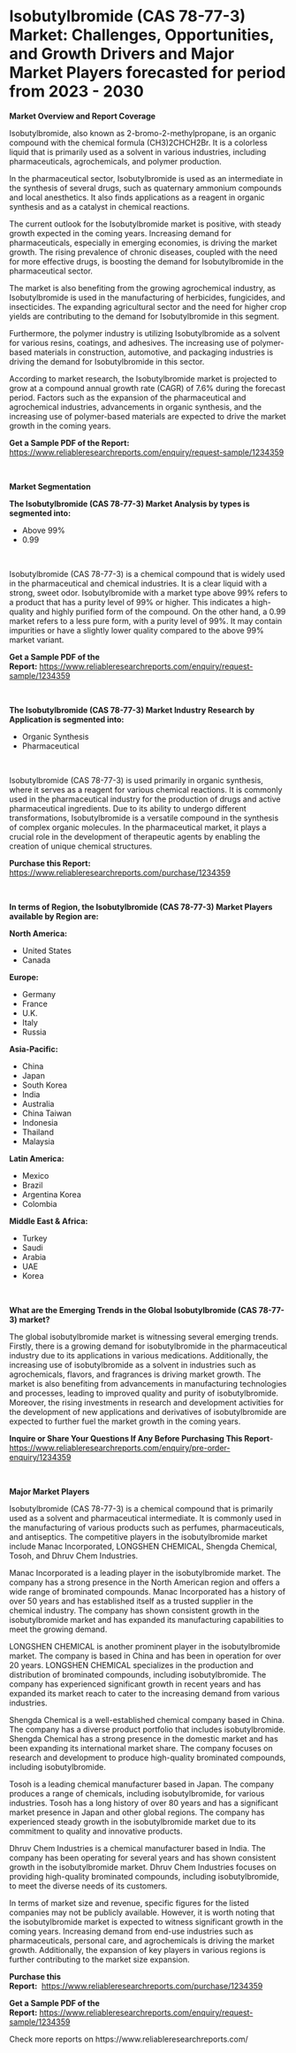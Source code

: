 <p><h1>Isobutylbromide (CAS 78-77-3) Market: Challenges, Opportunities, and Growth Drivers and Major Market Players forecasted for period from 2023 - 2030</h1></p><p><strong>Market Overview and Report Coverage</strong></p>
<p><p>Isobutylbromide, also known as 2-bromo-2-methylpropane, is an organic compound with the chemical formula (CH3)2CHCH2Br. It is a colorless liquid that is primarily used as a solvent in various industries, including pharmaceuticals, agrochemicals, and polymer production.</p><p>In the pharmaceutical sector, Isobutylbromide is used as an intermediate in the synthesis of several drugs, such as quaternary ammonium compounds and local anesthetics. It also finds applications as a reagent in organic synthesis and as a catalyst in chemical reactions.</p><p>The current outlook for the Isobutylbromide market is positive, with steady growth expected in the coming years. Increasing demand for pharmaceuticals, especially in emerging economies, is driving the market growth. The rising prevalence of chronic diseases, coupled with the need for more effective drugs, is boosting the demand for Isobutylbromide in the pharmaceutical sector.</p><p>The market is also benefiting from the growing agrochemical industry, as Isobutylbromide is used in the manufacturing of herbicides, fungicides, and insecticides. The expanding agricultural sector and the need for higher crop yields are contributing to the demand for Isobutylbromide in this segment.</p><p>Furthermore, the polymer industry is utilizing Isobutylbromide as a solvent for various resins, coatings, and adhesives. The increasing use of polymer-based materials in construction, automotive, and packaging industries is driving the demand for Isobutylbromide in this sector.</p><p>According to market research, the Isobutylbromide market is projected to grow at a compound annual growth rate (CAGR) of 7.6% during the forecast period. Factors such as the expansion of the pharmaceutical and agrochemical industries, advancements in organic synthesis, and the increasing use of polymer-based materials are expected to drive the market growth in the coming years.</p></p>
<p><strong>Get a Sample PDF of the Report:</strong> <a href="https://www.reliableresearchreports.com/enquiry/request-sample/1234359">https://www.reliableresearchreports.com/enquiry/request-sample/1234359</a></p>
<p>&nbsp;</p>
<p><strong>Market Segmentation</strong></p>
<p><strong>The Isobutylbromide (CAS 78-77-3) Market Analysis by types is segmented into:</strong></p>
<p><ul><li>Above 99%</li><li>0.99</li></ul></p>
<p>&nbsp;</p>
<p><p>Isobutylbromide (CAS 78-77-3) is a chemical compound that is widely used in the pharmaceutical and chemical industries. It is a clear liquid with a strong, sweet odor. Isobutylbromide with a market type above 99% refers to a product that has a purity level of 99% or higher. This indicates a high-quality and highly purified form of the compound. On the other hand, a 0.99 market refers to a less pure form, with a purity level of 99%. It may contain impurities or have a slightly lower quality compared to the above 99% market variant.</p></p>
<p><strong>Get a Sample PDF of the Report:</strong>&nbsp;<a href="https://www.reliableresearchreports.com/enquiry/request-sample/1234359">https://www.reliableresearchreports.com/enquiry/request-sample/1234359</a></p>
<p>&nbsp;</p>
<p><strong>The Isobutylbromide (CAS 78-77-3) Market Industry Research by Application is segmented into:</strong></p>
<p><ul><li>Organic Synthesis</li><li>Pharmaceutical</li></ul></p>
<p>&nbsp;</p>
<p><p>Isobutylbromide (CAS 78-77-3) is used primarily in organic synthesis, where it serves as a reagent for various chemical reactions. It is commonly used in the pharmaceutical industry for the production of drugs and active pharmaceutical ingredients. Due to its ability to undergo different transformations, Isobutylbromide is a versatile compound in the synthesis of complex organic molecules. In the pharmaceutical market, it plays a crucial role in the development of therapeutic agents by enabling the creation of unique chemical structures.</p></p>
<p><strong>Purchase this Report:</strong>&nbsp; <a href="https://www.reliableresearchreports.com/purchase/1234359">https://www.reliableresearchreports.com/purchase/1234359</a></p>
<p>&nbsp;</p>
<p><strong>In terms of Region, the Isobutylbromide (CAS 78-77-3) Market Players available by Region are:</strong></p>
<p>
    <p> <strong> North America: </strong>
        <ul>
            <li>United States</li>
            <li>Canada</li>
        </ul>
        </p> 
    <p> <strong> Europe: </strong>
        <ul>
            <li>Germany</li>
            <li>France</li>
            <li>U.K.</li>
            <li>Italy</li>
            <li>Russia</li>
        </ul>
        </p> 
    <p> <strong> Asia-Pacific: </strong>
        <ul>
            <li>China</li>
            <li>Japan</li>
            <li>South Korea</li>
            <li>India</li>
            <li>Australia</li>
            <li>China Taiwan</li>
            <li>Indonesia</li>
            <li>Thailand</li>
            <li>Malaysia</li>
        </ul>
        </p> 
    <p> <strong> Latin America: </strong>
        <ul>
            <li>Mexico</li>
            <li>Brazil</li>
            <li>Argentina Korea</li>
            <li>Colombia</li>
        </ul>
        </p> 
    <p> <strong> Middle East & Africa: </strong>
        <ul>
            <li>Turkey</li>
            <li>Saudi</li>
            <li>Arabia</li>
            <li>UAE</li>
            <li>Korea</li>
        </ul>
    </p>
    </p>
<p>&nbsp;</p>
<p><strong>What are the Emerging Trends in the Global Isobutylbromide (CAS 78-77-3) market?</strong></p>
<p><p>The global isobutylbromide market is witnessing several emerging trends. Firstly, there is a growing demand for isobutylbromide in the pharmaceutical industry due to its applications in various medications. Additionally, the increasing use of isobutylbromide as a solvent in industries such as agrochemicals, flavors, and fragrances is driving market growth. The market is also benefiting from advancements in manufacturing technologies and processes, leading to improved quality and purity of isobutylbromide. Moreover, the rising investments in research and development activities for the development of new applications and derivatives of isobutylbromide are expected to further fuel the market growth in the coming years.</p></p>
<p><strong>Inquire or Share Your Questions If Any Before Purchasing This Report</strong>- <a href="https://www.reliableresearchreports.com/enquiry/pre-order-enquiry/1234359">https://www.reliableresearchreports.com/enquiry/pre-order-enquiry/1234359</a></p>
<p>&nbsp;</p>
<p><strong>Major Market Players</strong></p>
<p><p>Isobutylbromide (CAS 78-77-3) is a chemical compound that is primarily used as a solvent and pharmaceutical intermediate. It is commonly used in the manufacturing of various products such as perfumes, pharmaceuticals, and antiseptics. The competitive players in the isobutylbromide market include Manac Incorporated, LONGSHEN CHEMICAL, Shengda Chemical, Tosoh, and Dhruv Chem Industries.</p><p>Manac Incorporated is a leading player in the isobutylbromide market. The company has a strong presence in the North American region and offers a wide range of brominated compounds. Manac Incorporated has a history of over 50 years and has established itself as a trusted supplier in the chemical industry. The company has shown consistent growth in the isobutylbromide market and has expanded its manufacturing capabilities to meet the growing demand.</p><p>LONGSHEN CHEMICAL is another prominent player in the isobutylbromide market. The company is based in China and has been in operation for over 20 years. LONGSHEN CHEMICAL specializes in the production and distribution of brominated compounds, including isobutylbromide. The company has experienced significant growth in recent years and has expanded its market reach to cater to the increasing demand from various industries.</p><p>Shengda Chemical is a well-established chemical company based in China. The company has a diverse product portfolio that includes isobutylbromide. Shengda Chemical has a strong presence in the domestic market and has been expanding its international market share. The company focuses on research and development to produce high-quality brominated compounds, including isobutylbromide.</p><p>Tosoh is a leading chemical manufacturer based in Japan. The company produces a range of chemicals, including isobutylbromide, for various industries. Tosoh has a long history of over 80 years and has a significant market presence in Japan and other global regions. The company has experienced steady growth in the isobutylbromide market due to its commitment to quality and innovative products.</p><p>Dhruv Chem Industries is a chemical manufacturer based in India. The company has been operating for several years and has shown consistent growth in the isobutylbromide market. Dhruv Chem Industries focuses on providing high-quality brominated compounds, including isobutylbromide, to meet the diverse needs of its customers.</p><p>In terms of market size and revenue, specific figures for the listed companies may not be publicly available. However, it is worth noting that the isobutylbromide market is expected to witness significant growth in the coming years. Increasing demand from end-use industries such as pharmaceuticals, personal care, and agrochemicals is driving the market growth. Additionally, the expansion of key players in various regions is further contributing to the market size expansion.</p></p>
<p><strong>Purchase this Report:</strong>&nbsp;&nbsp;<a href="https://www.reliableresearchreports.com/purchase/1234359">https://www.reliableresearchreports.com/purchase/1234359</a></p>
<p></p>
<p><strong>Get a Sample PDF of the Report:</strong>&nbsp;<a href="https://www.reliableresearchreports.com/enquiry/request-sample/1234359">https://www.reliableresearchreports.com/enquiry/request-sample/1234359</a></p>
<p>Check more reports on https://www.reliableresearchreports.com/</p>